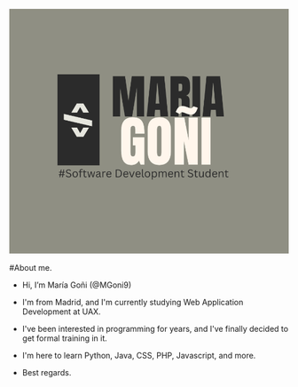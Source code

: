 
![Imagen portada](mgonifoto.png)

#About me.
- Hi, I’m María Goñi (@MGoni9)
- I'm from Madrid, and I'm currently studying Web Application Development at UAX. 
- I've been interested in programming for years, and I've finally decided to get formal training in it.
- I'm here to learn Python, Java, CSS, PHP, Javascript, and more. 

- Best regards.





<!---
MGoni9/MGoni9 is a ✨ special ✨ repository because its `README.md` (this file) appears on your GitHub profile.
You can click the Preview link to take a look at your changes.
--->
